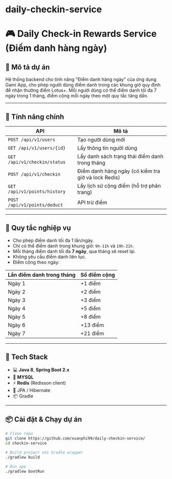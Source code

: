 # daily-checkin-service

# 🎮 Daily Check-in Rewards Service (Điểm danh hàng ngày)

## 📝 Mô tả dự án

Hệ thống backend cho tính năng "Điểm danh hàng ngày" của ứng dụng Gami App, cho phép người dùng điểm danh trong các khung giờ quy định để nhận thưởng điểm Lotus+. Mỗi người dùng có thể điểm danh tối đa 7 ngày trong 1 tháng, điểm cộng mỗi ngày theo một quy tắc tăng dần.

---

## 🚀 Tính năng chính

| API                       | Mô tả |
|---------------------------|------|
| `POST /api/v1/users`      | Tạo người dùng mới |
| `GET /api/v1/users/{id}`     | Lấy thông tin người dùng |
| `GET /api/v1/checkin/status` | Lấy danh sách trạng thái điểm danh trong tháng |
| `POST /api/v1/checkin`       | Điểm danh hàng ngày (có kiểm tra giờ và lock Redis) |
| `GET /api/v1/points/history` | Lấy lịch sử cộng điểm (hỗ trợ phân trang) |
| `POST /api/v1/points/deduct` | API trừ điểm |

---

## 🧠 Quy tắc nghiệp vụ

- Cho phép điểm danh tối đa 1 lần/ngày.
- Chỉ có thể điểm danh trong khung giờ: `9h-11h` và `19h-21h`.
- Mỗi tháng điểm danh tối đa **7 ngày**, qua tháng sẽ reset lại.
- Không yêu cầu điểm danh liên tục.
- Điểm cộng theo ngày:

| Lần điểm danh trong tháng | Số điểm cộng |
|---------------------------|--------------|
| Ngày 1                    | +1 điểm      |
| Ngày 2                    | +2 điểm      |
| Ngày 3                    | +3 điểm      |
| Ngày 4                    | +5 điểm      |
| Ngày 5                    | +8 điểm      |
| Ngày 6                    | +13 điểm     |
| Ngày 7                    | +21 điểm     |

---

## 🧰 Tech Stack

- 💻 **Java 8**, **Spring Boot 2.x**
- 🐘 **MYSQL**
- ⚡ **Redis** (Redisson client)
- 📘 JPA / Hibernate
- 📦 Gradle

---

## 📦 Cài đặt & Chạy dự án

```bash
# Clone repo
git clone https://github.com/xuanphi99/daily-checkin-service/
cd checkin-service

# Build project với Gradle wrapper
./gradlew build

# Run app
./gradlew bootRun